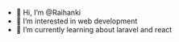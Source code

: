 - 👋 Hi, I’m @Raihanki
- 👀 I’m interested in web development
- 🌱 I’m currently learning about laravel and react
<!--- 💞️ I’m looking to collaborate on ...
- 📫 How to reach me ...
--->

<!---
Raihanki/Raihanki is a ✨ special ✨ repository because its `README.md` (this file) appears on your GitHub profile.
You can click the Preview link to take a look at your changes.
--->
